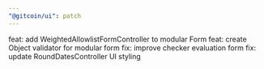 ```yaml
---
"@gitcoin/ui": patch
---
```


feat: add WeightedAllowlistFormController to modular Form
feat: create Object validator for modular form
fix: improve checker evaluation form
fix: update RoundDatesController UI styling